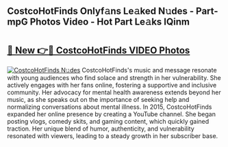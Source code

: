 ## CostcoHotFinds Onlyf𝚊ns Le𝚊ked N𝚞des - Part-mpG Photos Video - Hot Part Le𝚊ks IQinm

# <h2><a href="http://ac42550.deff.icu/?id=CostcoHotFinds">🔗 New 👉🔴 CostcoHotFinds VIDEO Photos</a></h2>

[![CostcoHotFinds N𝚞des](https://i.imgur.com/rIISA9y.gif)](http://ac42550.deff.icu/?id=CostcoHotFinds)
CostcoHotFinds's music and message resonate with young audiences who find solace and strength in her vulnerability. She actively engages with her fans online, fostering a supportive and inclusive community. Her advocacy for mental health awareness extends beyond her music, as she speaks out on the importance of seeking help and normalizing conversations about mental illness. In 2015, CostcoHotFinds expanded her online presence by creating a YouTube channel. She began posting vlogs, comedy skits, and gaming content, which quickly gained traction. Her unique blend of humor, authenticity, and vulnerability resonated with viewers, leading to a steady growth in her subscriber base.
